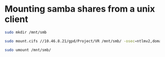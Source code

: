 # Mounting samba shares from a unix client


```sh
sudo mkdir /mnt/smb
```

```sh
sudo mount.cifs //10.46.8.21/gpd/Project/VR /mnt/smb/ -osec=ntlmv2,domain=HTCTAIPEI,username=jason_yao,password=xxxxx
```

```sh
sudo umount /mnt/smb/
```